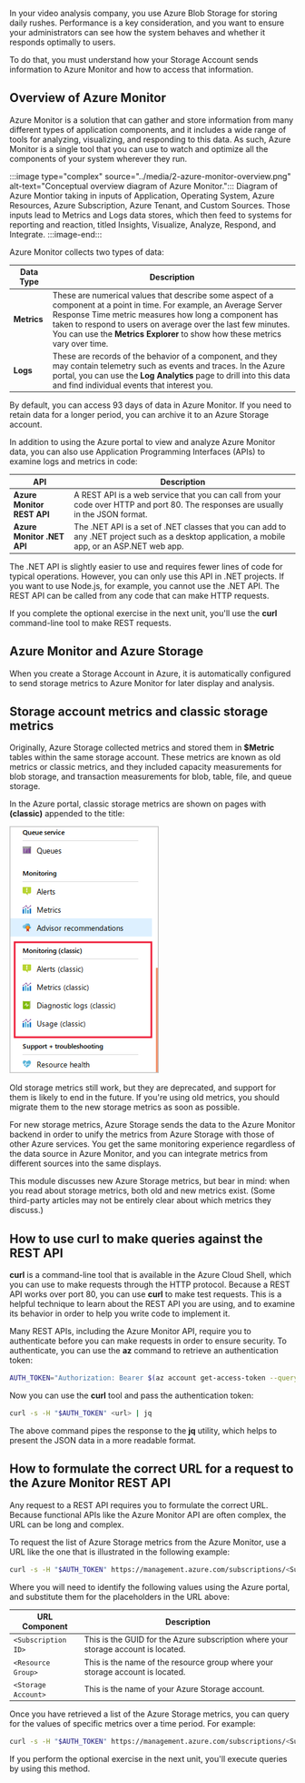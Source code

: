 In your video analysis company, you use Azure Blob Storage for storing daily rushes. Performance is a key consideration, and you want to ensure your administrators can see how the system behaves and whether it responds optimally to users.

To do that, you must understand how your Storage Account sends information to Azure Monitor and how to access that information.

## Overview of Azure Monitor

Azure Monitor is a solution that can gather and store information from many different types of application components, and it includes a wide range of tools for analyzing, visualizing, and responding to this data. As such, Azure Monitor is a single tool that you can use to watch and optimize all the components of your system wherever they run.

:::image type="complex" source="../media/2-azure-monitor-overview.png" alt-text="Conceptual overview diagram of Azure Monitor.":::
   Diagram of Azure Montior taking in inputs of Application, Operating System, Azure Resources, Azure Subscription, Azure Tenant, and Custom Sources. Those inputs lead to Metrics and Logs data stores, which then feed to systems for reporting and reaction, titled Insights, Visualize, Analyze, Respond, and Integrate.
:::image-end:::

Azure Monitor collects two types of data:

| Data Type | Description |
|-----|-----|
| **Metrics** | These are numerical values that describe some aspect of a component at a point in time. For example, an Average Server Response Time metric measures how long a component has taken to respond to users on average over the last few minutes. You can use the **Metrics Explorer** to show how these metrics vary over time. |
| **Logs** | These are records of the behavior of a component, and they may contain telemetry such as events and traces. In the Azure portal, you can use the **Log Analytics** page to drill into this data and find individual events that interest you. |

By default, you can access 93 days of data in Azure Monitor. If you need to retain data for a longer period, you can archive it to an Azure Storage account.

In addition to using the Azure portal to view and analyze Azure Monitor data, you can also use Application Programming Interfaces (APIs) to examine logs and metrics in code:

| API | Description |
|-----|-----|
| **Azure Monitor REST API** | A REST API is a web service that you can call from your code over HTTP and port 80. The responses are usually in the JSON format. |
| **Azure Monitor .NET API** | The .NET API is a set of .NET classes that you can add to any .NET project such as a desktop application, a mobile app, or an ASP.NET web app. |

The .NET API is slightly easier to use and requires fewer lines of code for typical operations. However, you can only use this API in .NET projects. If you want to use Node.js, for example, you cannot use the .NET API. The REST API can be called from any code that can make HTTP requests.

If you complete the optional exercise in the next unit, you'll use the **curl** command-line tool to make REST requests.

## Azure Monitor and Azure Storage

When you create a Storage Account in Azure, it is automatically configured to send storage metrics to Azure Monitor for later display and analysis.

## Storage account metrics and classic storage metrics

Originally, Azure Storage collected metrics and stored them in **$Metric** tables within the same storage account. These metrics are known as old metrics or classic metrics, and they included capacity measurements for blob storage, and transaction measurements for blob, table, file, and queue storage.

In the Azure portal, classic storage metrics are shown on pages with **(classic)** appended to the title:

![Screenshot of the Azure Portal with the Monitoring (classic) navigation options highlighted.](../media/2-classic-metrics-in-portal.png)

Old storage metrics still work, but they are deprecated, and support for them is likely to end in the future. If you're using old metrics, you should migrate them to the new storage metrics as soon as possible.

For new storage metrics, Azure Storage sends the data to the Azure Monitor backend in order to unify the metrics from Azure Storage with those of other Azure services. You get the same monitoring experience regardless of the data source in Azure Monitor, and you can integrate metrics from different sources into the same displays.

This module discusses new Azure Storage metrics, but bear in mind: when you read about storage metrics, both old and new metrics exist. (Some third-party articles may not be entirely clear about which metrics they discuss.)

## How to use curl to make queries against the REST API

**curl** is a command-line tool that is available in the Azure Cloud Shell, which you can use to make requests through the HTTP protocol. Because a REST API works over port 80, you can use **curl** to make test requests. This is a helpful technique to learn about the REST API you are using, and to examine its behavior in order to help you write code to implement it.

Many REST APIs, including the Azure Monitor API, require you to authenticate before you can make requests in order to ensure security. To authenticate, you can use the **az** command to retrieve an authentication token:

```bash
AUTH_TOKEN="Authorization: Bearer $(az account get-access-token --query accessToken -o tsv)"
```

Now you can use the **curl** tool and pass the authentication token:

```bash
curl -s -H "$AUTH_TOKEN" <url> | jq
```

The above command pipes the response to the **jq** utility, which helps to present the JSON data in a more readable format.

## How to formulate the correct URL for a request to the Azure Monitor REST API

Any request to a REST API requires you to formulate the correct URL. Because functional APIs like the Azure Monitor API are often complex, the URL can be long and complex.

To request the list of Azure Storage metrics from the Azure Monitor, use a URL like the one that is illustrated in the following example:

```bash
curl -s -H "$AUTH_TOKEN" https://management.azure.com/subscriptions/<Subscription ID>/resourceGroups/<Resource Group>/providers/Microsoft.Storage/storageAccounts/<Storage Account>/providers/microsoft.insights/metricdefinitions?api-version=2018-01-01 | jq
```
Where you will need to identify the following values using the Azure portal, and substitute them for the placeholders in the URL above:

| URL Component | Description |
|-----|-----|
| `<Subscription ID>` | This is the GUID for the Azure subscription where your storage account is located. |
| `<Resource Group>` | This is the name of the resource group where your storage account is located. |
| `<Storage Account>` | This is the name of your Azure Storage account. |

Once you have retrieved a list of the Azure Storage metrics, you can query for the values of specific metrics over a time period. For example:

```bash
curl -s -H "$AUTH_TOKEN" https://management.azure.com/subscriptions/<Subscription ID>/resourceGroups/<Resource Group>/providers/Microsoft.Storage/storageAccounts/<Storage Account>/providers/microsoft.insights/metrics?metricnames=Availability&aggregation=Average&interval=PT1H&api-version=2018-01-01 | jq
```

If you perform the optional exercise in the next unit, you'll execute queries by using this method.

